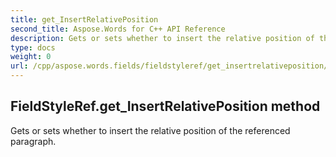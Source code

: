 ```yaml
---
title: get_InsertRelativePosition
second_title: Aspose.Words for C++ API Reference
description: Gets or sets whether to insert the relative position of the referenced paragraph. 
type: docs
weight: 0
url: /cpp/aspose.words.fields/fieldstyleref/get_insertrelativeposition/
---
```

## FieldStyleRef.get_InsertRelativePosition method


Gets or sets whether to insert the relative position of the referenced paragraph.

